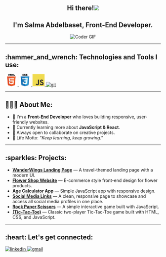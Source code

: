 <h2 align="center">
   Hi there!<img src="https://user-images.githubusercontent.com/42378118/110234147-e3259600-7f4e-11eb-95be-0c4047144dea.gif" width="30"> 
</h2>

<h2 align="center">
  I'm Salma Abdelbaset, Front-End Developer. 
</h2>

<p align="center">
  <img src="https://media.giphy.com/media/SWoSkN6DxTszqIKEqv/giphy.gif" alt="Coder GIF" width="500">
</p>

---

<h2 align="left">:hammer_and_wrench: Technologies and Tools I use:</h2>
<p align="left">
    <a href="https://www.w3.org/html/" target="_blank"> 
      <img src="https://raw.githubusercontent.com/devicons/devicon/master/icons/html5/html5-original-wordmark.svg" alt="html5" width="40" height="40"/> 
    </a>
    <a href="https://www.w3schools.com/css/" target="_blank"> 
      <img src="https://raw.githubusercontent.com/devicons/devicon/master/icons/css3/css3-original-wordmark.svg" alt="css3" width="40" height="40"/> 
    </a>
    <a href="https://developer.mozilla.org/en-US/docs/Web/JavaScript" target="_blank"> 
      <img src="https://raw.githubusercontent.com/devicons/devicon/master/icons/javascript/javascript-original.svg" alt="javascript" width="40" height="40"/> 
    </a>
    <a href="https://git-scm.com/" target="_blank"> 
      <img src="https://www.vectorlogo.zone/logos/git-scm/git-scm-icon.svg" alt="git" width="40" height="40"/> 
    </a>
</p>

---

<h2 align="left">👩🏻‍💻 About Me:</h2>

- 🎨 I'm a **Front-End Developer** who loves building responsive, user-friendly websites.  
- 🚀 Currently learning more about **JavaScript & React**.  
- 🤝 Always open to collaborate on creative projects.  
- 🌱 Life Motto: *"Keep learning, keep growing."*  

---

<h2 align="left">:sparkles: Projects:</h2>

-  [**WanderWings Landing Page**](#) — A travel-themed landing page with a modern UI.  
-  [**Flower Shop Website**](#) — E-commerce style front-end design for flower products.  
-  [**Age Calculator App**](https://salmaaabdelbast.github.io/Age-Calculator/) — Simple JavaScript app with responsive design.
-  [**Social Media Links**]( https://salmaaabdelbast.github.io/Social_links/) — A clean, responsive page to showcase and access all social media profiles in one place.
-  [**Rock Paper Scissors**]( https://salmaaabdelbast.github.io/Rock-Papper-Scissors/) — A simple interactive game built with JavaScript.  
-  [**(Tic-Tac-Toe)**](https://salmaaabdelbast.github.io/Tic-Tac-Toc-game/) — Classic two-player Tic-Tac-Toe game built with HTML, CSS, and JavaScript.     

---

<h2 align="left">:heart: Let's get connected:</h2>

<p align="left">
  <a href="https://www.linkedin.com/in/salma-abdelbast-953366366/" target="_blank">
    <img src="https://img.icons8.com/color/48/000000/linkedin.png" alt="linkedin"/>
  </a>
  <a href="mailto:salma2542024@gmail.com">
    <img src="https://img.icons8.com/color/48/000000/gmail.png" alt="gmail"/>
  </a>
</p>
